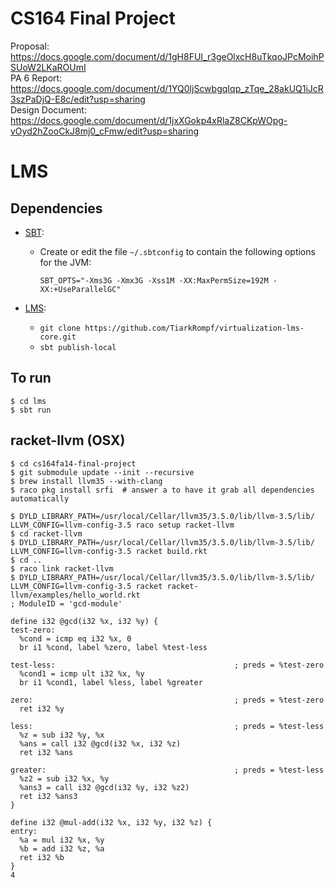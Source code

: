 CS164 Final Project
===================

Proposal: https://docs.google.com/document/d/1gH8FUI_r3geOlxcH8uTkqoJPcMoihPSUoW2LKaROUmI  
PA 6 Report: https://docs.google.com/document/d/1YQ0ljScwbgqIqp_zTqe_28akUQ1iJcR3szPaDjQ-E8c/edit?usp=sharing  
Design Document: https://docs.google.com/document/d/1jxXGokp4xRlaZ8CKpWOpg-vOyd2hZooCkJ8mj0_cFmw/edit?usp=sharing  

# LMS


## Dependencies

* [SBT](http://www.scala-sbt.org/):
  * Create or edit the file `~/.sbtconfig` to contain the following options for the JVM:

    `SBT_OPTS="-Xms3G -Xmx3G -Xss1M -XX:MaxPermSize=192M -XX:+UseParallelGC"`

* [LMS](https://github.com/TiarkRompf/virtualization-lms-core):
  * `git clone https://github.com/TiarkRompf/virtualization-lms-core.git`
  * `sbt publish-local`

## To run

    $ cd lms
    $ sbt run


## racket-llvm (OSX)

    $ cd cs164fa14-final-project
    $ git submodule update --init --recursive
    $ brew install llvm35 --with-clang
    $ raco pkg install srfi  # answer a to have it grab all dependencies automatically

    $ DYLD_LIBRARY_PATH=/usr/local/Cellar/llvm35/3.5.0/lib/llvm-3.5/lib/ LLVM_CONFIG=llvm-config-3.5 raco setup racket-llvm
    $ cd racket-llvm
    $ DYLD_LIBRARY_PATH=/usr/local/Cellar/llvm35/3.5.0/lib/llvm-3.5/lib/ LLVM_CONFIG=llvm-config-3.5 racket build.rkt
    $ cd ..
    $ raco link racket-llvm
    $ DYLD_LIBRARY_PATH=/usr/local/Cellar/llvm35/3.5.0/lib/llvm-3.5/lib/ LLVM_CONFIG=llvm-config-3.5 racket racket-llvm/examples/hello_world.rkt
    ; ModuleID = 'gcd-module'

    define i32 @gcd(i32 %x, i32 %y) {
    test-zero:
      %cond = icmp eq i32 %x, 0
      br i1 %cond, label %zero, label %test-less

    test-less:                                        ; preds = %test-zero
      %cond1 = icmp ult i32 %x, %y
      br i1 %cond1, label %less, label %greater

    zero:                                             ; preds = %test-zero
      ret i32 %y

    less:                                             ; preds = %test-less
      %z = sub i32 %y, %x
      %ans = call i32 @gcd(i32 %x, i32 %z)
      ret i32 %ans

    greater:                                          ; preds = %test-less
      %z2 = sub i32 %x, %y
      %ans3 = call i32 @gcd(i32 %y, i32 %z2)
      ret i32 %ans3
    }

    define i32 @mul-add(i32 %x, i32 %y, i32 %z) {
    entry:
      %a = mul i32 %x, %y
      %b = add i32 %z, %a
      ret i32 %b
    }
    4
